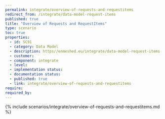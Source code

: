 ```yaml
---
permalink: integrate/overview-of-requests-and-requestitems
redirect_from: /integrate/data-model-request-items
published: true
title: "Overview of Requests and RequestItems"
type: scenario
toc: true
properties:
  - id: SC91
  - category: Data Model
  - description: https//enmeshed.eu/integrate/data-model-request-items
  - customer:
  - component: integrate
  - level:
  - implementation status:
  - documentation status:
  - published: true
  - link: integrate/overview-of-requests-and-requestitems
require:
required_by:
---
```


{% include scenarios/integrate/overview-of-requests-and-requestitems.md %}
